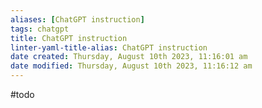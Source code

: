 ```yaml
---
aliases: [ChatGPT instruction]
tags: chatgpt
title: ChatGPT instruction
linter-yaml-title-alias: ChatGPT instruction
date created: Thursday, August 10th 2023, 11:16:01 am
date modified: Thursday, August 10th 2023, 11:16:12 am
---
```


#todo